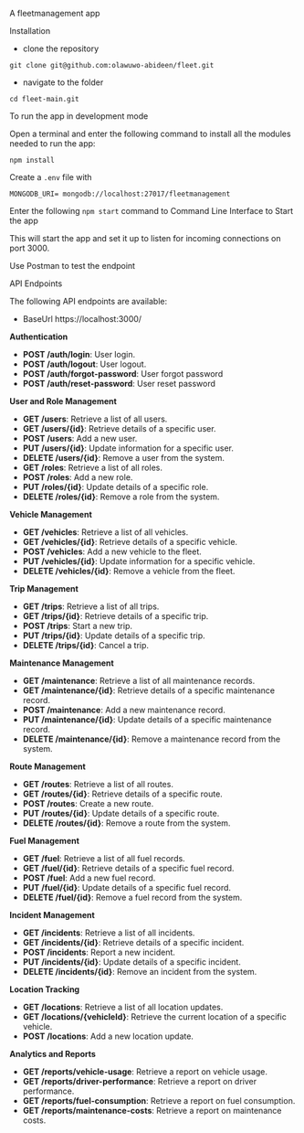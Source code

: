 A fleetmanagement app 

Installation

- clone the repository


`git clone git@github.com:olawuwo-abideen/fleet.git`


- navigate to the folder


`cd fleet-main.git`

To run the app in development mode

Open a terminal and enter the following command to install all the  modules needed to run the app:

`npm install`


Create a `.env` file with

`MONGODB_URI= mongodb://localhost:27017/fleetmanagement`

Enter the following `npm start` command to Command Line Interface to Start the app

This will start the app and set it up to listen for incoming connections on port 3000. 

Use Postman to test the endpoint

API Endpoints

The following API endpoints are available:

- BaseUrl https://localhost:3000/


**Authentication**

- **POST /auth/login**: User login.
- **POST /auth/logout**: User logout.
- **POST /auth/forgot-password**: User forgot password
- **POST /auth/reset-password**: User reset password

**User and Role Management**

- **GET /users**: Retrieve a list of all users.
- **GET /users/{id}**: Retrieve details of a specific user.
- **POST /users**: Add a new user.
- **PUT /users/{id}**: Update information for a specific user.
- **DELETE /users/{id}**: Remove a user from the system.
- **GET /roles**: Retrieve a list of all roles.
- **POST /roles**: Add a new role.
- **PUT /roles/{id}**: Update details of a specific role.
- **DELETE /roles/{id}**: Remove a role from the system.


**Vehicle Management**

- **GET /vehicles**: Retrieve a list of all vehicles.
- **GET /vehicles/{id}**: Retrieve details of a specific vehicle.
- **POST /vehicles**: Add a new vehicle to the fleet.
- **PUT /vehicles/{id}**: Update information for a specific vehicle.
- **DELETE /vehicles/{id}**: Remove a vehicle from the fleet.

**Trip Management**

- **GET /trips**: Retrieve a list of all trips.
- **GET /trips/{id}**: Retrieve details of a specific trip.
- **POST /trips**: Start a new trip.
- **PUT /trips/{id}**: Update details of a specific trip.
- **DELETE /trips/{id}**: Cancel a trip.

**Maintenance Management**

- **GET /maintenance**: Retrieve a list of all maintenance records.
- **GET /maintenance/{id}**: Retrieve details of a specific maintenance record.
- **POST /maintenance**: Add a new maintenance record.
- **PUT /maintenance/{id}**: Update details of a specific maintenance record.
- **DELETE /maintenance/{id}**: Remove a maintenance record from the system.

**Route Management**

- **GET /routes**: Retrieve a list of all routes.
- **GET /routes/{id}**: Retrieve details of a specific route.
- **POST /routes**: Create a new route.
- **PUT /routes/{id}**: Update details of a specific route.
- **DELETE /routes/{id}**: Remove a route from the system.


**Fuel Management**

- **GET /fuel**: Retrieve a list of all fuel records.
- **GET /fuel/{id}**: Retrieve details of a specific fuel record.
- **POST /fuel**: Add a new fuel record.
- **PUT /fuel/{id}**: Update details of a specific fuel record.
- **DELETE /fuel/{id}**: Remove a fuel record from the system.

**Incident Management**

- **GET /incidents**: Retrieve a list of all incidents.
- **GET /incidents/{id}**: Retrieve details of a specific incident.
- **POST /incidents**: Report a new incident.
- **PUT /incidents/{id}**: Update details of a specific incident.
- **DELETE /incidents/{id}**: Remove an incident from the system.

**Location Tracking**

- **GET /locations**: Retrieve a list of all location updates.
- **GET /locations/{vehicleId}**: Retrieve the current location of a specific vehicle.
- **POST /locations**: Add a new location update.

**Analytics and Reports**

- **GET /reports/vehicle-usage**: Retrieve a report on vehicle usage.
- **GET /reports/driver-performance**: Retrieve a report on driver performance.
- **GET /reports/fuel-consumption**: Retrieve a report on fuel consumption.
- **GET /reports/maintenance-costs**: Retrieve a report on maintenance costs.




